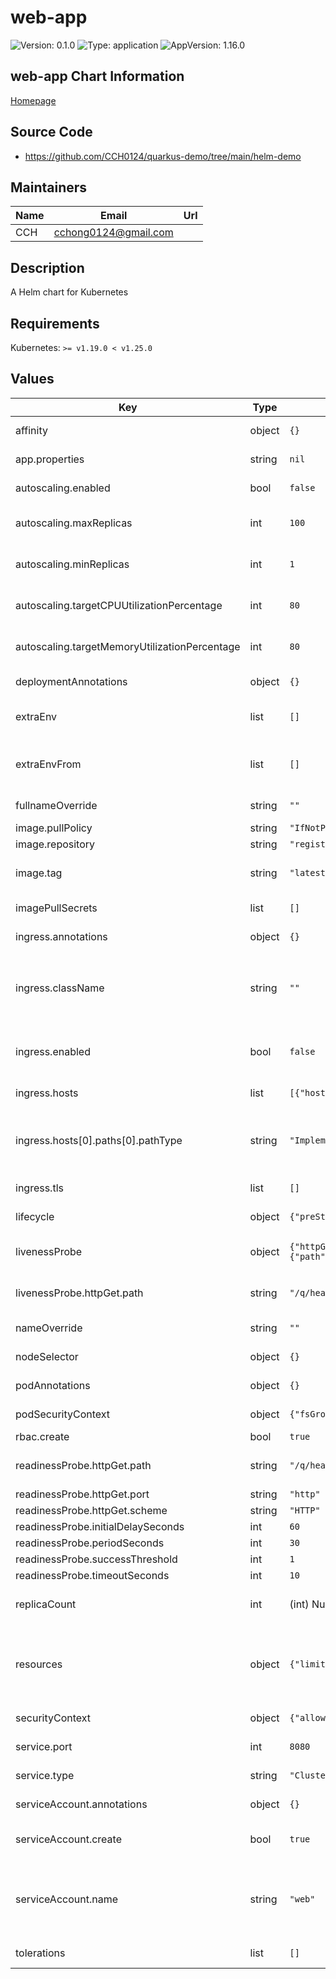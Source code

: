 # web-app

![Version: 0.1.0](https://img.shields.io/badge/Version-0.1.0-informational?style=for-the-badge)
![Type: application](https://img.shields.io/badge/Type-application-informational?style=for-the-badge)
![AppVersion: 1.16.0](https://img.shields.io/badge/AppVersion-1.16.0-informational?style=for-the-badge)

## web-app Chart Information

[Homepage](https://github.com/CCH0124/quarkus-demo/tree/main/helm-demo)

## Source Code

* <https://github.com/CCH0124/quarkus-demo/tree/main/helm-demo>

## Maintainers

| Name | Email | Url |
| ---- | ------ | --- |
| CCH | <cchong0124@gmail.com> |  |

## Description

A Helm chart for Kubernetes

## Requirements

Kubernetes: `>= v1.19.0 < v1.25.0`

## Values

| Key | Type | Default | Description |
|-----|------|---------|-------------|
| affinity | object | `{}` | Affinity for application pods. |
| app.properties | string | `nil` | Application defined properties. |
| autoscaling.enabled | bool | `false` | Enable autoscaling for the application. |
| autoscaling.maxReplicas | int | `100` | Maximum autoscaling replicas for the application. |
| autoscaling.minReplicas | int | `1` | Minimum autoscaling replicas for the application. |
| autoscaling.targetCPUUtilizationPercentage | int | `80` | Target CPU utilisation percentage for the application. |
| autoscaling.targetMemoryUtilizationPercentage | int | `80` | Target memory utilisation percentage for the application. |
| deploymentAnnotations | object | `{}` | annotations for Deployment resource |
| extraEnv | list | `[]` | Environment variables to add to the application pods |
| extraEnvFrom | list | `[]` | Environment variables from secrets or configmaps to add to the application pods |
| fullnameOverride | string | `""` | Overrides the chart's computed fullname |
| image.pullPolicy | string | `"IfNotPresent"` | Image pull policy |
| image.repository | string | `"registry.hub.docker.com/cch0124/helm-demo"` | Image registry |
| image.tag | string | `"latest"` | Overrides the image tag whose default is the chart appVersion. |
| imagePullSecrets | list | `[]` | Image pull secrets for the application |
| ingress.annotations | object | `{}` | Annotations for the application ingress |
| ingress.className | string | `""` | Ingress Class Name. MAY be required for Kubernetes versions >= 1.18 For example: `ingressClassName: nginx` |
| ingress.enabled | bool | `false` | Specifies whether an ingress for the application should be created |
| ingress.hosts | list | `[{"host":"chart-example.local","paths":[{"path":"/","pathType":"ImplementationSpecific"}]}]` | Hosts configuration for the application ingress |
| ingress.hosts[0].paths[0].pathType | string | `"ImplementationSpecific"` | pathType (e.g. ImplementationSpecific, Prefix, .. etc.) might also be required by some Ingress Controllers |
| ingress.tls | list | `[]` | TLS configuration for the application ingress |
| lifecycle | object | `{"preStop":{"exec":{"command":["sh","-c","sleep 10"]}}}` | Lifecycle for application pods. |
| livenessProbe | object | `{"httpGet":{"path":"/q/health/live","port":"http","scheme":"HTTP"},"initialDelaySeconds":60,"periodSeconds":30,"successThreshold":1,"timeoutSeconds":10}` | Configure the healthcheck for the application |
| livenessProbe.httpGet.path | string | `"/q/health/live"` | This is the liveness check endpoint. Can not overrid. |
| nameOverride | string | `""` | Overrides the chart's name |
| nodeSelector | object | `{}` | Node selector for the application pods. |
| podAnnotations | object | `{}` | Common annotations for all pods |
| podSecurityContext | object | `{"fsGroup":185,"runAsNonRoot":true}` | Common annotations for all pods |
| rbac.create | bool | `true` |  |
| readinessProbe.httpGet.path | string | `"/q/health/ready"` | This is the readiness check endpoint. Can not overrid. |
| readinessProbe.httpGet.port | string | `"http"` |  |
| readinessProbe.httpGet.scheme | string | `"HTTP"` |  |
| readinessProbe.initialDelaySeconds | int | `60` |  |
| readinessProbe.periodSeconds | int | `30` |  |
| readinessProbe.successThreshold | int | `1` |  |
| readinessProbe.timeoutSeconds | int | `10` |  |
| replicaCount | int | (int) Number of application pods | replicaCount is the number of application pods to run. |
| resources | object | `{"limits":{"cpu":"100m","memory":"256Mi"},"requests":{"cpu":"10m","memory":"256Mi"}}` | Resource requests and limits for the application. Ref [kubernetes doc manage-resources-containers](https://kubernetes.io/docs/concepts/configuration/manage-resources-containers/) |
| securityContext | object | `{"allowPrivilegeEscalation":false,"capabilities":{"drop":["ALL"]},"readOnlyRootFilesystem":false,"runAsGroup":185,"runAsUser":185}` | The SecurityContext for the application. |
| service.port | int | `8080` | Port of the application service |
| service.type | string | `"ClusterIP"` | Type of the application service |
| serviceAccount.annotations | object | `{}` | Annotations to add to the service account |
| serviceAccount.create | bool | `true` | Specifies whether a service account should be created |
| serviceAccount.name | string | `"web"` | The name of the service account to use. If not set and create is true, a name is generated using the fullname template |
| tolerations | list | `[]` | Tolerations for the application pods. |
